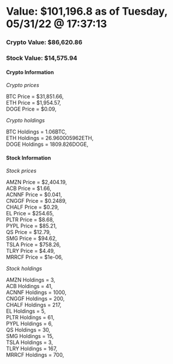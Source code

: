# Value: $101,196.8 as of Tuesday, 05/31/22 @ 17:37:13 

### Crypto Value: $86,620.86

### Stock Value: $14,575.94

#### Crypto Information 
*Crypto prices* 

BTC Price = $31,851.66,  
ETH Price = $1,954.57,  
DOGE Price = $0.09,  


*Crypto holdings* 

BTC Holdings = 1.06BTC,  
ETH Holdings = 26.960005962ETH,  
DOGE Holdings = 1809.826DOGE,  


#### Stock Information 

*Stock prices* 

AMZN Price = $2,404.19,  
ACB Price = $1.66,  
ACNNF Price = $0.041,  
CNGGF Price = $0.2489,  
CHALF Price = $0.29,  
EL Price = $254.65,  
PLTR Price = $8.68,  
PYPL Price = $85.21,  
QS Price = $12.79,  
SMG Price = $94.62,  
TSLA Price = $758.26,  
TLRY Price = $4.49,  
MRRCF Price = $1e-06,  


*Stock holdings* 

AMZN Holdings = 3,  
ACB Holdings = 41,  
ACNNF Holdings = 1000,  
CNGGF Holdings = 200,  
CHALF Holdings = 217,  
EL Holdings = 5,  
PLTR Holdings = 61,  
PYPL Holdings = 6,  
QS Holdings = 30,  
SMG Holdings = 15,  
TSLA Holdings = 3,  
TLRY Holdings = 167,  
MRRCF Holdings = 700,  


